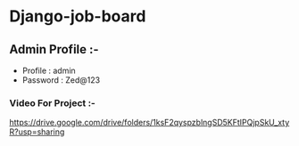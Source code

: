 # Django-job-board

## Admin Profile :-
- Profile : admin
- Password : Zed@123


### Video For Project :-
https://drive.google.com/drive/folders/1ksF2qyspzblngSD5KFtIPQjpSkU_xtyR?usp=sharing

